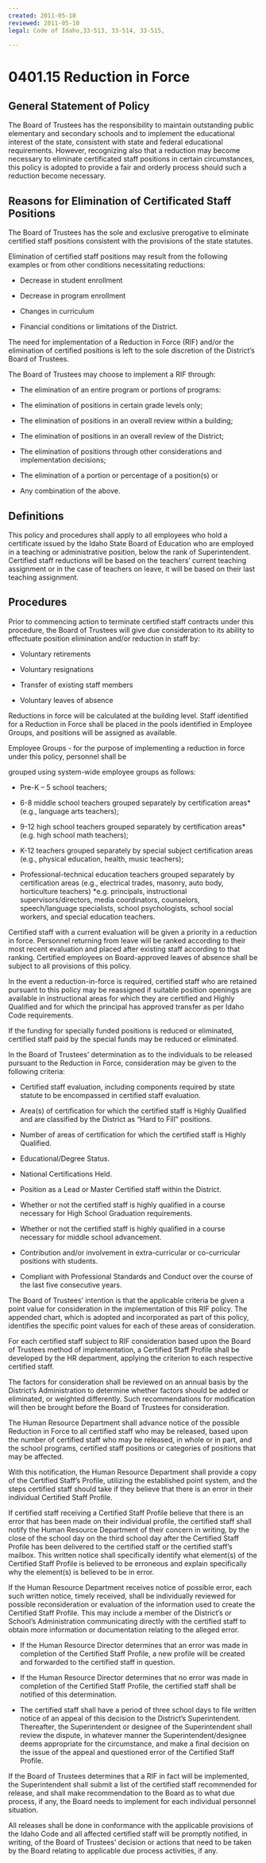 ```yaml
---
created: 2011-05-10
reviewed: 2011-05-10
legal: Code of Idaho,33-513, 33-514, 33-515,

---
```


# 0401.15 Reduction in Force

## General Statement of Policy

The Board of Trustees has the responsibility to maintain outstanding public elementary and secondary schools and to implement the educational interest of the state, consistent with state and federal educational requirements. However, recognizing also that a reduction may become necessary to eliminate certificated staff positions in certain circumstances, this policy is adopted to provide a fair and orderly process should such a reduction become necessary.

## Reasons for Elimination of Certificated Staff Positions

The Board of Trustees has the sole and exclusive prerogative to eliminate certified staff positions consistent with the provisions of the state statutes.

Elimination of certified staff positions may result from the following examples or from other conditions necessitating reductions:



- Decrease in student enrollment

- Decrease in program enrollment

- Changes in curriculum

- Financial conditions or limitations of the District.

The need for implementation of a Reduction in Force (RIF) and/or the elimination of certified positions is left to the sole discretion of the District’s Board of Trustees.

The Board of Trustees may choose to implement a RIF through:



- The elimination of an entire program or portions of programs:

- The elimination of positions in certain grade levels only;

- The elimination of positions in an overall review within a building;

- The elimination of positions in an overall review of the District;

- The elimination of positions through other considerations and implementation decisions;

- The elimination of a portion or percentage of a position(s) or

- Any combination of the above.

## Definitions

This policy and procedures shall apply to all employees who hold a certificate issued by the Idaho State Board of Education who are employed in a teaching or administrative position, below the rank of Superintendent. Certified staff reductions will be based on the teachers’ current teaching assignment or in the case of teachers on leave, it will be based on their last teaching assignment.

## Procedures

Prior to commencing action to terminate certified staff contracts under this procedure, the Board of Trustees will give due consideration to its ability to effectuate position elimination and/or reduction in staff by:



- Voluntary retirements

- Voluntary resignations

- Transfer of existing staff members

- Voluntary leaves of absence

Reductions in force will be calculated at the building level. Staff identified for a Reduction in Force shall be placed in the pools identified in Employee Groups, and positions will be assigned as available.

Employee Groups - for the purpose of implementing a reduction in force under this policy, personnel shall be

grouped using system-wide employee groups as follows:



- Pre-K – 5 school teachers;

- 6-8 middle school teachers grouped separately by certification areas* (e.g., language arts teachers);

- 9-12 high school teachers grouped separately by certification areas* (e.g. high school math teachers);

- K-12 teachers grouped separately by special subject certification areas (e.g., physical education, health, music teachers);

- Professional-technical education teachers grouped separately by certification areas (e.g., electrical trades, masonry, auto body, horticulture teachers) *e.g. principals, instructional supervisors/directors, media coordinators, counselors, speech/language specialists, school psychologists, school social workers, and special education teachers.

Certified staff with a current evaluation will be given a priority in a reduction in force. Personnel returning from leave will be ranked according to their most recent evaluation and placed after existing staff according to that ranking. Certified employees on Board-approved leaves of absence shall be subject to all provisions of this policy.

In the event a reduction-in-force is required, certified staff who are retained pursuant to this policy may be reassigned if suitable position openings are available in instructional areas for which they are certified and Highly Qualified and for which the principal has approved transfer as per Idaho Code requirements.

If the funding for specially funded positions is reduced or eliminated, certified staff paid by the special funds may be reduced or eliminated.

In the Board of Trustees’ determination as to the individuals to be released pursuant to the Reduction in Force, consideration may be given to the following criteria:



- Certified staff evaluation, including components required by state statute to be encompassed in certified staff evaluation.

- Area(s) of certification for which the certified staff is Highly Qualified and are classified by the District as “Hard to Fill” positions.

- Number of areas of certification for which the certified staff is Highly Qualified.

- Educational/Degree Status.

- National Certifications Held.

- Position as a Lead or Master Certified staff within the District.

- Whether or not the certified staff is highly qualified in a course necessary for High School Graduation requirements.

- Whether or not the certified staff is highly qualified in a course necessary for middle school advancement.

- Contribution and/or involvement in extra-curricular or co-curricular positions with students.

- Compliant with Professional Standards and Conduct over the course of the last five consecutive years.

The Board of Trustees’ intention is that the applicable criteria be given a point value for consideration in the implementation of this RIF policy. The appended chart, which is adopted and incorporated as part of this policy, identifies the specific point values for each of these areas of consideration.

For each certified staff subject to RIF consideration based upon the Board of Trustees method of implementation, a Certified Staff Profile shall be developed by the HR department, applying the criterion to each respective certified staff.

The factors for consideration shall be reviewed on an annual basis by the District’s Administration to determine whether factors should be added or eliminated, or weighted differently. Such recommendations for modification will then be brought before the Board of Trustees for consideration.

The Human Resource Department shall advance notice of the possible Reduction in Force to all certified staff who may be released, based upon the number of certified staff who may be released, in whole or in part, and the school programs, certified staff positions or categories of positions that may be affected.

With this notification, the Human Resource Department shall provide a copy of the Certified Staff’s Profile, utilizing the established point system, and the steps certified staff should take if they believe that there is an error in their individual Certified Staff Profile.


If certified staff receiving a Certified Staff Profile believe that there is an error that has been made on their individual profile, the certified staff shall notify the Human Resource Department of their concern in writing, by the close of the school day on the third school day after the Certified Staff Profile has been delivered to the certified staff or the certified staff’s mailbox. This written notice shall specifically identify what element(s) of the Certified Staff Profile is believed to be erroneous and explain specifically why the element(s) is believed to be in error.

If the Human Resource Department receives notice of possible error, each such written notice, timely received, shall be individually reviewed for possible reconsideration or evaluation of the information used to create the Certified Staff Profile. This may include a member of the District’s or School’s Administration communicating directly with the certified staff to obtain more information or documentation relating to the alleged error.



- If the Human Resource Director determines that an error was made in completion of the Certified Staff Profile, a new profile will be created and forwarded to the certified staff in question.

- If the Human Resource Director determines that no error was made in completion of the Certified Staff Profile, the certified staff shall be notified of this determination.

- The certified staff shall have a period of three school days to file written notice of an appeal of this decision to the District’s Superintendent. Thereafter, the Superintendent or designee of the Superintendent shall review the dispute, in whatever manner the Superintendent/designee deems appropriate for the circumstance, and make a final decision on the issue of the appeal and questioned error of the Certified Staff Profile.

If the Board of Trustees determines that a RIF in fact will be implemented, the Superintendent shall submit a list of the certified staff recommended for release, and shall make recommendation to the Board as to what due process, if any, the Board needs to implement for each individual personnel situation.

All releases shall be done in conformance with the applicable provisions of the Idaho Code and all affected certified staff will be promptly notified, in writing, of the Board of Trustees’ decision or actions that need to be taken by the Board relating to applicable due process activities, if any.

